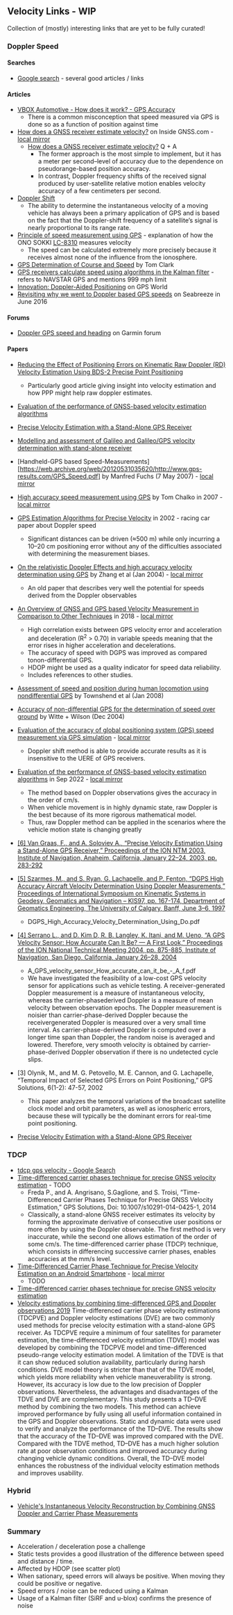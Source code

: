 ## Velocity Links - WIP

Collection of (mostly) interesting links that are yet to be fully curated!




### Doppler Speed

#### Searches

- [Google search](https://www.google.com/search?ie=UTF-8&client=ms-android-samsung-rev2&source=android-browser&q=gps+%2Bdoppler+speed) - several good articles / links



#### Articles

- [VBOX Automotive - How does it work? - GPS Accuracy](https://www.vboxautomotive.co.uk/index.php/en/how-does-it-work-gps-accuracy)
  - There is a common misconception that speed measured via GPS is done so as a function of position against time
- [How does a GNSS receiver estimate velocity?](https://www.google.com/url?sa=t&source=web&rct=j&url=https://insidegnss.com/wp-content/uploads/2018/01/marapr15-SOLUTIONS.pdf&ved=2ahUKEwit74Sli7H7AhVahlwKHcpQDWwQFnoECCEQAQ&usg=AOvVaw2isyKWtJnp-9Zz1naQtNms) on Inside GNSS.com - [local mirror](doppler/pdf/marapr15-SOLUTIONS.pdf)
  - [How does a GNSS receiver estimate velocity?](https://insidegnss.com/how-does-a-gnss-receiver-estimate-velocity/) Q + A
    - The former approach is the most simple to implement, but it has a meter per second–level of accuracy due to the dependence on pseudorange-based position accuracy.
    - In contrast, Doppler frequency shifts of the received signal produced by user-satellite relative motion enables velocity accuracy of a few centimeters per second.
- [Doppler Shift](https://www.e-education.psu.edu/geog862/node/1786)
  - The ability to determine the instantaneous velocity of a moving vehicle has always been a primary application of GPS and is based on the fact that the Doppler-shift frequency of a satellite’s signal is nearly proportional to its range rate.
- [Principle of speed measurement using GPS](https://www.onosokki.co.jp/English/hp_e/products/keisoku/automotive/lc8_principle.htm) - explanation of how the ONO SOKKI [LC-8310](https://www.onosokki.co.jp/English/hp_e/products/keisoku/automotive/lc8310.htm) measures velocity
  - The speed can be calculated extremely more precisely because it receives almost none of the influence from the ionosphere.
- [GPS Determination of Course and Speed](http://www.aprs.net/vm/gps_cs.htm) by Tom Clark
- [GPS receivers calculate speed using algorithms in the Kalman filter](http://www.gpsinformation.net/main/gpsspeed.htm) - refers to NAVSTAR GPS and mentions 999 mph limit
- [Innovation: Doppler-Aided Positioning](https://www.gpsworld.com/gnss-systemalgorithms-methodsinnovation-doppler-aided-positioning-11601/) on GPS World
- [Revisiting why we went to Doppler based GPS speeds](https://www.seabreeze.com.au/forums/Windsurfing/Gps/Revisiting-why-we-went-to-Doppler-based-GPS-speeds?page=1) on Seabreeze in June 2016



#### Forums

- [Doppler GPS speed and heading](https://forums.garmin.com/developer/connect-iq/f/discussion/7609/doppler-gps-speed-and-heading) on Garmin forum



#### Papers

- [Reducing the Effect of Positioning Errors on Kinematic Raw Doppler (RD) Velocity Estimation Using BDS-2 Precise Point Positioning](https://www.ncbi.nlm.nih.gov/pmc/articles/PMC6651602/#__ffn_sectitle)
  - Particularly good article giving insight into velocity estimation and how PPP might help raw doppler estimates.
- [Evaluation of the performance of GNSS-based velocity estimation algorithms](https://satellite-navigation.springeropen.com/articles/10.1186/s43020-022-00080-4)
- [Precise Velocity Estimation with a Stand-Alone GPS Receiver](https://www.cambridge.org/core/journals/journal-of-navigation/article/abs/precise-velocity-estimation-with-a-standalone-gps-receiver/62603128918DBBD7D64059302D1AD33A#)
- [Modelling and assessment of Galileo and Galileo/GPS velocity determination with stand-alone receiver](https://www.cambridge.org/core/journals/journal-of-navigation/article/abs/modelling-and-assessment-of-galileo-and-galileogps-velocity-determination-with-standalone-receiver/C0C9824541B139001047AF23291B76EA)
- [Handheld-GPS based Speed-Measurements][https://web.archive.org/web/20120531035620/http://www.gps-results.com/GPS_Speed.pdf] by Manfred Fuchs (7 May 2007) - [local mirror](doppler/pdf/GPS_Speed.pdf)
- [High accuracy speed measurement using GPS](https://studylib.net/doc/18795194/high-accuracy-speed-measurement-using-gps) by Tom Chalko in 2007 - [local mirror](doppler/pdf/HighAccuracySpeed.pdf)
- [GPS Estimation Algorithms for Precise Velocity](http://acl.mit.edu/papers/2002_MSEC_93.pdf) in 2002 - racing car paper about Doppler speed
  -  Significant distances can be driven (≈500 m) while only incurring a 10–20 cm positioning error without any of the difficulties associated with determining the measurement biases.
- [On the relativistic Doppler Effects and high accuracy velocity determination using GPS](https://www.researchgate.net/publication/238619351_On_the_relativistic_Doppler_Effects_and_high_accuracy_velocity_determination_using_GPS) by Zhang et al (Jan 2004) - [local mirror](doppler/pdf/On_the_relativistic_Doppler_Effects_and_high_accur.pdf)
  - An old paper that describes very well the potential for speeds derived from the Doppler observables
- [An Overview of GNSS and GPS based Velocity Measurement in Comparison to Other Techniques](https://www.academia.edu/38076739/An_Overview_of_GNSS_and_GPS_based_Velocity_Measurement_in_Comparison_to_Other_Techniques) in 2018 - [local mirror](doppler/pdf/An_Overview_of_GNSS_and_GPS_based_Veloci.pdf)
  - High correlation exists between GPS velocity error and acceleration and deceleration (R<sup>2</sup> > 0.70) in variable speeds meaning that the error rises in higher acceleration and decelerations.
  - The accuracy of speed with DGPS was improved as compared tonon-differential GPS.
  - HDOP might be used as a quality indicator for speed data reliability.
  - Includes references to other studies.
- [Assessment of speed and position during human locomotion using nondifferential GPS](https://pubmed.ncbi.nlm.nih.gov/18091013/) by Townshend et al (Jan 2008)
- [Accuracy of non-differential GPS for the determination of speed over ground](https://pubmed.ncbi.nlm.nih.gov/15519597/) by Witte + Wilson (Dec 2004)
- [Evaluation of the accuracy of global positioning system (GPS) speed measurement via GPS simulation](https://www.researchgate.net/publication/282867917_Evaluation_of_the_accuracy_of_global_positioning_system_GPS_speed_measurement_via_GPS_simulation) - [local mirror](doppler/pdf/002_dinesh_speed.pdf)
  - Doppler shift method is able to provide accurate results as it is insensitive to the UERE of GPS receivers.
- [Evaluation of the performance of GNSS-based velocity estimation algorithms](https://satellite-navigation.springeropen.com/articles/10.1186/s43020-022-00080-4) in Sep 2022 - [local mirror](doppler/pdf/s43020-022-00080-4.pdf)
  - The method based on Doppler observations gives the accuracy in the order of cm/s.
  - When vehicle movement is in highly dynamic state, raw Doppler is the best because of its more rigorous mathematical model.
  - Thus, raw Doppler method can be applied in the scenarios where the vehicle motion state is changing greatly
- [[6] Van Graas, F., and A. Soloviev A., “Precise Velocity Estimation Using a Stand-Alone GPS Receiver,” Proceedings of the ION NTM 2003, Institute of Navigation, Anaheim, California, January 22–24, 2003, pp. 283-292](https://onlinelibrary.wiley.com/doi/10.1002/j.2161-4296.2004.tb00359.x)
- [[5] Szarmes, M., and S. Ryan, G. Lachapelle, and P. Fenton, “DGPS High Accuracy Aircraft Velocity Determination Using Doppler Measurements,” Proceedings of International Symposium on Kinematic Systems in Geodesy, Geomatics and Navigation – KIS97, pp. 167-174, Department of Geomatics Engineering, The University of Calgary, Banff, June 3–6, 1997](https://www.researchgate.net/publication/228886904_DGPS_High_Accuracy_Velocity_Determination_Using_Doppler_Measurements)
  - DGPS_High_Accuracy_Velocity_Determination_Using_Do.pdf

- [[4] Serrano L., and D. Kim D, R. B. Langley, K. Itani, and M. Ueno, “A GPS Velocity Sensor: How Accurate Can It Be? — A First Look,” Proceedings of the ION National Technical Meeting 2004, pp. 875-885, Institute of Navigation, San Diego, California, January 26–28, 2004](https://www.researchgate.net/publication/252975986_A_GPS_velocity_sensor_How_accurate_can_it_be_-_A_first_look)
  - A_GPS_velocity_sensor_How_accurate_can_it_be_-_A_f.pdf
  - We have investigated the feasibility of a low-cost GPS velocity sensor for applications such as vehicle testing.
    A receiver-generated Doppler measurement is a measure
    of instantaneous velocity, whereas the carrier-phasederived Doppler is a measure of mean velocity between
    observation epochs. The Doppler measurement is noisier
    than carrier-phase-derived Doppler because the receivergenerated Doppler is measured over a very small time
    interval. As carrier-phase-derived Doppler is computed
    over a longer time span than Doppler, the random noise is
    averaged and lowered. Therefore, very smooth velocity is
    obtained by carrier-phase-derived Doppler observation if
    there is no undetected cycle slips.

- [3] Olynik, M., and M. G. Petovello, M. E. Cannon, and G. Lachapelle, “Temporal Impact of Selected GPS Errors on Point Positioning,” GPS Solutions, 6(1-2): 47-57, 2002
  - This paper analyzes the temporal variations of the broadcast satellite clock model and orbit parameters, as well as ionospheric errors, because these will typically be the dominant errors for real-time point positioning.

- [Precise Velocity Estimation with a Stand-Alone GPS Receiver](https://www.researchgate.net/publication/228803246_Precise_Velocity_Estimation_with_a_Stand-Alone_GPS_Receiver)



### TDCP

- [tdcp gps velocity - Google Search](https://www.google.com/search?q=tdcp+gps+velocity&client=ms-android-samsung-rev2&source=android-browser&sxsrf=ALiCzsZJt7bTLTmnGFUPmLtsJDv9oEW6OQ%3A1668802736367&ei=sOh3Y4eAFouMgQbG35WgBQ&oq=tdcp+gps+velocity&gs_lcp=ChNtb2JpbGUtZ3dzLXdpei1zZXJwEAMyBQghEKABMgUIIRCgAToHCAAQHhCwAzoICAAQhgMQsAM6CggAEB4QogQQsAM6CAgAEKIEELADOgYIABAWEB46BQgAEIYDOgQIIRAVOgcIIRCgARAKSgQIQRgBUJoLWK8jYMcnaABwAHgAgAHPAYgBrAuSAQUxLjguMZgBAKABAcgBBMABAQ&sclient=mobile-gws-wiz-serp#ip=1&scso=_jux3Y4DbHMqpgQaYvJzoCA_1:510.6666564941406)
- [Time-differenced carrier phases technique for precise GNSS velocity estimation](https://www.researchgate.net/publication/270282162_Time-differenced_carrier_phases_technique_for_precise_GNSS_velocity_estimation) - TODO
  - Freda P., and A. Angrisano, S.Gaglione, and S. Troisi, ”Time-Differenced Carrier Phases Technique for Precise GNSS Velocity Estimation,” GPS Solutions, Doi: 10.1007/s10291-014-0425-1, 2014
  - Classically, a stand-alone GNSS receiver estimates its velocity by forming the approximate derivative of consecutive user positions or more often by using the Doppler observable. The first method is very inaccurate, while the second one allows estimation of the order of some cm/s. The time-differenced carrier phase (TDCP) technique, which consists in differencing successive carrier phases, enables accuracies at the mm/s level. 
- [Time-Differenced Carrier Phase Technique for Precise Velocity Estimation on an Android Smartphone](https://europepmc.org/article/MED/36366212) - [local mirror](doppler/pdf/sensors-22-08514-v2.pdf)
  - TODO
- [Time-differenced carrier phases technique for precise GNSS velocity estimation](https://link.springer.com/article/10.1007/s10291-014-0425-1)
- [Velocity estimations by combining time-differenced GPS and Doppler observations 2019](https://iopscience.iop.org/article/10.1088/1361-6501/ab375f)
  Time-differenced carrier phase velocity estimations (TDCPVE) and Doppler velocity estimations (DVE) are two commonly used methods for precise velocity estimation with a stand-alone GPS receiver. As TDCPVE require a minimum of four satellites for parameter estimation, the time-differenced velocity estimation (TDVE) model was developed by combining the TDCPVE model and time-differenced pseudo-range velocity estimation model. A limitation of the TDVE is that it can show reduced solution availability, particularly during harsh conditions. DVE model theory is stricter than that of the TDVE model, which yields more reliability when vehicle maneuverability is strong. However, its accuracy is low due to the low precision of Doppler observations. Nevertheless, the advantages and disadvantages of the TDVE and DVE are complementary. This study presents a TD–DVE method by combining the two models. This method can achieve improved performance by fully using all useful information contained in the GPS and Doppler observations. Static and dynamic data were used to verify and analyze the performance of the TD–DVE. The results show that the accuracy of the TD–DVE was improved compared with the DVE. Compared with the TDVE method, TD–DVE has a much higher solution rate at poor observation conditions and improved accuracy during changing vehicle dynamic conditions. Overall, the TD–DVE model enhances the robustness of the individual velocity estimation methods and improves usability.



### Hybrid

- [Vehicle's Instantaneous Velocity Reconstruction by Combining GNSS Doppler and Carrier Phase Measurements](https://ieeexplore.ieee.org/document/9416912)



### Summary

- Acceleration / deceleration pose a challenge
- Static tests provides a good illustration of the difference between speed and distance / time.
- Affected by HDOP (see scatter plot)
- When sationary, speed errors will always be positive. When moving they could be positive or negative.
- Speed errors / noise can be reduced using a Kalman
- Usage of a Kalman filter (SiRF and u-blox) confirms the presence of noise

